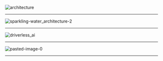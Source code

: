

![architecture](https://www.h2o.ai/wp-content/uploads/2018/07/h2o-architecture-1.png)

--------

![sparkling-water_architecture-2](https://www.h2o.ai/wp-content/uploads/2018/07/sparkling-water_architecture-2.png)

------------

![driverless_ai](https://www.h2o.ai/wp-content/uploads/2018/08/driverless_ai.png)

---------
![pasted-image-0](https://www.h2o.ai/wp-content/uploads/2018/08/pasted-image-0.png)

---------
